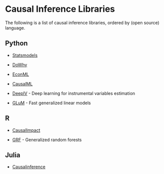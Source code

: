 # Causal Inference Libraries

The following is a list of causal inference libraries, ordered by (open source) language.



## Python

- [Statsmodels](https://github.com/statsmodels/statsmodels)

- [DoWhy](https://github.com/py-why/dowhy)

- [EconML](https://github.com/py-why/EconML)

- [CausalML](https://github.com/uber/causalml)

- [DeepIV](https://github.com/jhartford/DeepIV) - Deep learning for instrumental variables estimation

- [GLuM](https://github.com/Quantco/glum/) - Fast generalized linear models



## R

- [CausalImpact](https://github.com/google/CausalImpact)

- [GRF](https://github.com/grf-labs/grf/) - Generalized random forests 



## Julia

- [Causalinference](https://github.com/mschauer/CausalInference.jl) 
